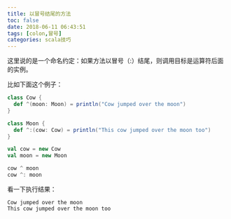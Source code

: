```yaml
---
title: 以冒号结尾的方法
toc: false
date: 2018-06-11 06:43:51
tags: [colon,冒号]
categories: scala技巧
---
```


这里说的是一个命名约定：如果方法以冒号（:）结尾，则调用目标是运算符后面的实例。

比如下面这个例子：

```scala
class Cow {
  def ^(moon: Moon) = println("Cow jumped over the moon")
}

class Moon {
  def ^:(cow: Cow) = println("This cow jumped over the moon too")
}

val cow = new Cow
val moon = new Moon

cow ^ moon
cow ^: moon
```

看一下执行结果：

```text
Cow jumped over the moon
This cow jumped over the moon too
```

